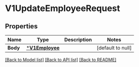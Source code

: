 # V1UpdateEmployeeRequest

## Properties
Name | Type | Description | Notes
------------ | ------------- | ------------- | -------------
**Body** | [***V1Employee**](V1Employee.md) |  | [default to null]

[[Back to Model list]](../README.md#documentation-for-models) [[Back to API list]](../README.md#documentation-for-api-endpoints) [[Back to README]](../README.md)

